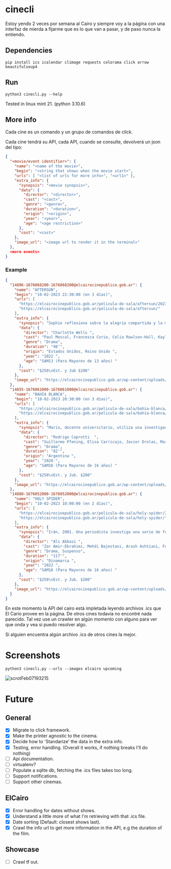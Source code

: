 # cinecli

Estoy yendo 2 veces por semana al Cairo y siempre voy a la página con una interfaz de mierda a fijarme
que es lo que van a pasar, y de paso nunca la entiendo.

## Dependencies

```terminal
pip install ics icalendar climage requests colorama click arrow beautifulsoup4
```

## Run

```terminal
python3 cinecli.py --help
```

Tested in linux mint 21. (python 3.10.6)

## More info
Cada cine es un comando y un grupo de comandos de click.

Cada cine tendrá su API, cada API, cuando se consulte, devolverá un json del tipo:

```json
{
  "<movie/event identifier>": {
    "name": "<name of the movie>",
    "begin": "<string that shows when the movie start>",
    "urls": [ "<list of urls for more info>", "<url1>" ],
    "extra_info": {
      "synopsis": "<movie synopsis>",
      "data": {
        "director": "<director>",
        "cast": "<cast>",
        "genre": "<genre>",
        "duration": "<duration>",
        "origin": "<origin>",
        "year": "<year>",
        "age": "<age restriction>"
      },
      "cost": "<cost>"
    },
    "image_url": "<image url to render it in the terminal>"
  },
  <more events>
}
```

### Example
```json
{
  "14896-1676068200-1676068200@elcairocinepublico.gob.ar": {
    "name": "AFTERSUN",
    "begin": "10-02-2023 22:30:00 (en 3 días)",
    "urls": [
      "https://elcairocinepublico.gob.ar/pelicula-de-sala/aftersun/2023-02-10/",
      "https://elcairocinepublico.gob.ar/pelicula-de-sala/aftersun/"
    ],
    "extra_info": {
      "synopsis": "Sophie reflexiona sobre la alegría compartida y la melancolía privada de unas vacaciones que hizo con su padre 20 años atrás. Los recuerdos reales e imaginarios llenan los espacios entre las imágenes mientras intenta reconciliar al padre que conoció con el hombre que no conoció.",
      "data": {
        "director": "Charlotte Wells ",
        "cast": "Paul Mescal, Francesca Corio, Celia Rowlson-Hall, Kayleigh Coleman, Sally Messham, Harry Perdios, Ethan Smith ",
        "genre": "Drama",
        "duration": "98’",
        "origin": "Estados Unidos, Reino Unido ",
        "year": "2022 ",
        "age": "SAM13 (Para Mayores de 13 años) "
      },
      "cost": "$250\nEst. y Jub $200"
    },
    "image_url": "https://elcairocinepublico.gob.ar/wp-content/uploads/2023/01/Aftersun-01.jpg"
  },
  "14855-1676061000-1676061000@elcairocinepublico.gob.ar": {
    "name": "BAHÍA BLANCA",
    "begin": "10-02-2023 20:30:00 (en 3 días)",
    "urls": [
      "https://elcairocinepublico.gob.ar/pelicula-de-sala/bahia-blanca/2023-02-10/",
      "https://elcairocinepublico.gob.ar/pelicula-de-sala/bahia-blanca/"
    ],
    "extra_info": {
      "synopsis": "Mario, docente universitario, utiliza una investigación sobre el escritor Ezequiel Martínez Estrada para huir de su pasado. Establecido en Bahía Blanca, el lugar parece ser ideal para el olvido, pero un encuentro con un viejo amigo desencadena el peor de los peligros.",
      "data": {
        "director": "Rodrigo Caprotti  ",
        "cast": "Guillermo Pfening, Elisa Carricajo, Javier Drolas, Marcelo Subiotto, Ailin Salas, Violeta Palukas, Julia Martínez Rubio ",
        "genre": "Drama",
        "duration": "82'",
        "origin": "Argentina ",
        "year": "2020 ",
        "age": "SAM16 (Para Mayores de 16 años) "
      },
      "cost": "$250\nEst. y Jub. $200"
    },
    "image_url": "https://elcairocinepublico.gob.ar/wp-content/uploads/2023/01/Bahía-Blanca-04.jpg"
  },
  "14880-1676052000-1676052000@elcairocinepublico.gob.ar": {
    "name": "HOLY SPIDER",
    "begin": "10-02-2023 18:00:00 (en 2 días)",
    "urls": [
      "https://elcairocinepublico.gob.ar/pelicula-de-sala/holy-spider/2023-02-10/",
      "https://elcairocinepublico.gob.ar/pelicula-de-sala/holy-spider/"
    ],
    "extra_info": {
      "synopsis": "Irán, 2001. Una periodista investiga una serie de femicidios en los barrios peligrosos de la ciudad santa de Mashhad. Descubre que las autoridades locales no trabajan en resolver los casos. Los crímenes son obra de un hombre que ataca a prostitutas y asegura purificar la ciudad de sus pecados. ",
      "data": {
        "director": "Ali Abbasi ",
        "cast": "Zar Amir-Ebrahimi, Mehdi Bajestani, Arash Ashtiani, Forouzan Jamshidnejad, Mesbah Taleb, Alice Rahimi, Sara Fazilat, Sina Parvaneh, Nima Akbarpour, Firouz Agheli ",
        "genre": "Drama, Suspenso",
        "duration": "117'",
        "origin": "Dinamarca ",
        "year": "2022 ",
        "age": "SAM16 (Para Mayores de 16 años) "
      },
      "cost": "$250\nEst. y Jub. $200"
    },
    "image_url": "https://elcairocinepublico.gob.ar/wp-content/uploads/2023/01/Holy-Spider-01.jpeg"
  }
}
```
En este momento la API del cairo está impletada leyendo archivos .ics que El Cario provee en la página.
De otros cines todavía no encontré nada parecido.
Tal vez use un crawler en algún momento con alguno para ver que onda y vea si puedo resolver algo.

Si alguien encuentra algún archivo .ics de otros cines la mejor.

# Screenshots

```terminal
python3 cinecli.py --urls --images elcairo upcoming
```
![scrotFeb07193215](https://user-images.githubusercontent.com/52180403/217381710-9058e282-6213-42d6-82f3-16e1b4fecaea.png)

# Future
## General
- [X] Migrate to click framework.
- [X] Make the printer agnostic to the cinema.
- [X] Decide how to 'Standarize' the data in the extra info.
- [X] Testing, error handling. (Overall it works, if nothing breaks I'll do nothing)
- [ ] Api documentation.
- [ ] virtualenv?
- [ ] Populate a sqlite db, fetching the .ics files takes too long.
- [ ] Support notifications.
- [ ] Support other cinemas.

## ElCairo
- [X] Error handling for dates without shows.
- [X] Understand a little more of what I'm retrieving with that .ics file.
- [X] Date sorting (Default: closest shows last).
- [X] Crawl the info url to get more information in the API, e.g the duration of the film.

## Showcase
- [ ] Crawl tf out.

